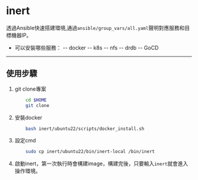 # inert
透過Ansible快速搭建環境,通過`ansible/group_vars/all.yaml`聲明對應服務和目標機器IP。
- 可以安裝哪些服務：
-- docker
-- k8s
-- nfs
-- drdb
-- GoCD
---
## 使用步驟
1. git clone專案
    ```bash
        cd $HOME
        git clone 
    ```

2. 安裝docker
    ```bash
        bash inert/ubuntu22/scripts/docker_install.sh
    ```

3. 設定cmd
    ```bash
        sudo cp inert/ubuntu22/bin/inert-local /bin/inert
    ```
4. 啟動inert，第一次執行時會構建image，構建完後，只要輸入`inert`就會進入操作環境。